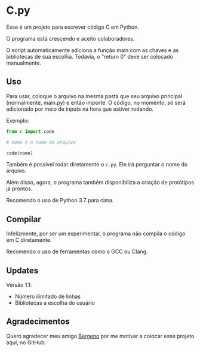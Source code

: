 # C.py

Esse é um projeto para escrever código C em Python.

O programa está crescendo e aceito colaboradores.

O script automaticamente adiciona a função main com as chaves e as bibliotecas de sua escolha. Todavia, o "return 0" deve ser colocado manualmente.

## Uso

Para usar, coloque o arquivo na mesma pasta que seu arquivo principal (normalmente, main.py) e então importe. O código, no momento, só será adicionado por meio de inputs na hora que estiver rodando.

Exemplo:

```py
from c import code

# nome é o nome do arquivo

code(nome)
```

Também é possível rodar diretamente o `c.py`. Ele irá perguntar o nome do arquivo.

Além disso, agora, o programa também disponibiliza a criação de protótipos já prontos.

Recomendo o uso de Python 3.7 para cima.

## Compilar

Infelizmente, por ser um experimental, o programa não compila o código em C diretamente. 

Recomendo o uso de ferramentas como o GCC ou Clang.

## Updates

Versão 1.1:
- Número ilimitado de linhas
- Bibliotecas a escolha do usuário

## Agradecimentos

Quero agradecer meu amigo [Bergeno](https://github.com/bergeno) por me motivar a colocar esse projeto aqui, no GitHub.